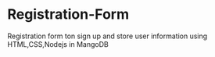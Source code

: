 # Registration-Form
Registration form ton sign up and store user information using HTML,CSS,Nodejs in MangoDB
